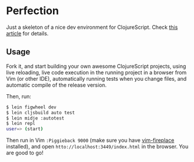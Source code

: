 # Perfection

Just a skeleton of a nice dev environment for ClojureScript. Check [this article](http://astashov.github.io/blog/2014/07/30/perfect-clojurescript-development-environment-with-vim/) for details.

## Usage

Fork it, and start building your own awesome ClojureScript projects, using live reloading, live code execution in the running project in a browser from Vim (or other IDE), automatically running tests when you change files, and automatic compile of the release version.

Then, run:

```bash
$ lein figwheel dev
$ lein cljsbuild auto test
$ lein midje :autotest
$ lein repl
user=> (start)
```

Then run in Vim `:Piggieback 9000` (make sure you have [vim-fireplace](https://github.com/tpope/vim-fireplace) installed), and open `htto://localhost:3449/index.html` in the browser. You are good to go!
